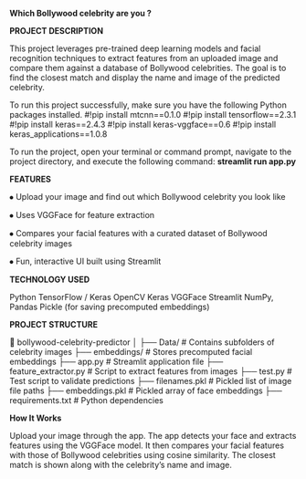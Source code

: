 **Which Bollywood celebrity are you ?**

**PROJECT DESCRIPTION** 

This project leverages pre-trained deep learning models and facial recognition techniques to extract features from an uploaded image and compare them against a database of Bollywood celebrities. The goal is to find the closest match and display the name and image of the predicted celebrity.

To run this project successfully, make sure you have the following Python packages installed.
#!pip install mtcnn==0.1.0
#!pip install tensorflow==2.3.1
#!pip install keras==2.4.3
#!pip install keras-vggface==0.6
#!pip install keras_applications==1.0.8

To run the project, open your terminal or command prompt, navigate to the project directory, and execute the following command:
**streamlit run app.py**

**FEATURES**

⦁	Upload your image and find out which Bollywood celebrity you look like

⦁	Uses VGGFace for feature extraction

⦁	Compares your facial features with a curated dataset of Bollywood celebrity images

⦁	Fun, interactive UI built using Streamlit

**TECHNOLOGY USED**

Python
TensorFlow / Keras
OpenCV
Keras VGGFace
Streamlit
NumPy, Pandas
Pickle (for saving precomputed embeddings)

**PROJECT STRUCTURE**

📁 bollywood-celebrity-predictor
│
├── Data/                   # Contains subfolders of celebrity images
├── embeddings/             # Stores precomputed facial embeddings
├── app.py                  # Streamlit application file
├── feature_extractor.py    # Script to extract features from images
├── test.py                 # Test script to validate predictions
├── filenames.pkl           # Pickled list of image file paths
├── embeddings.pkl          # Pickled array of face embeddings
├── requirements.txt        # Python dependencies

**How It Works**

Upload your image through the app.
The app detects your face and extracts features using the VGGFace model.
It then compares your facial features with those of Bollywood celebrities using cosine similarity.
The closest match is shown along with the celebrity’s name and image.
